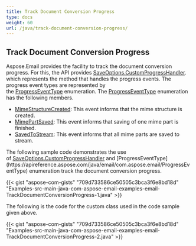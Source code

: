 ```yaml
---
title: Track Document Conversion Progress
type: docs
weight: 60
url: /java/track-document-conversion-progress/
---
```


## **Track Document Conversion Progress**
Aspose.Email provides the facility to track the document conversion progress. For this, the API provides [SaveOptions.CustomProgressHandler](https://apireference.aspose.com/java/email/com.aspose.email/SaveOptions#setCustomProgressHandler\(com.aspose.email.ConversionProgressEventHandler\)). which represents the method that handles the progress events. The progress event types are represented by the [ProgressEventType](https://apireference.aspose.com/java/email/com.aspose.email/ProgressEventType) enumeration. The [ProgressEventType](https://apireference.aspose.com/java/email/com.aspose.email/ProgressEventType) enumeration has the following members.

- [MimeStructureCreated](https://apireference.aspose.com/java/email/com.aspose.email/ProgressEventType#MimeStructureCreated): This event informs that the mime structure is created.
- [MimePartSaved](https://apireference.aspose.com/java/email/com.aspose.email/ProgressEventType#MimePartSaved): This event informs that saving of one mime part is finished.
- [SavedToStream](https://apireference.aspose.com/java/email/com.aspose.email/ProgressEventType#SavedToStream): This event informs that all mime parts are saved to stream.

The following sample code demonstrates the use of [SaveOptions.CustomProgressHandler](https://apireference.aspose.com/java/email/com.aspose.email/SaveOptions#setCustomProgressHandler\(com.aspose.email.ConversionProgressEventHandler\)) and [ProgressEventType](https://apireference.aspose.com/java/email/com.aspose.email/ProgressEventType) enumeration track the document conversion progress.

{{< gist "aspose-com-gists" "709d733586ce50505c3bca3f6e8bd18d" "Examples-src-main-java-com-aspose-email-examples-email-TrackDocumentConversionProgress-1.java" >}}

The following is the code for the custom class used in the code sample given above.

{{< gist "aspose-com-gists" "709d733586ce50505c3bca3f6e8bd18d" "Examples-src-main-java-com-aspose-email-examples-email-TrackDocumentConversionProgress-2.java" >}}
